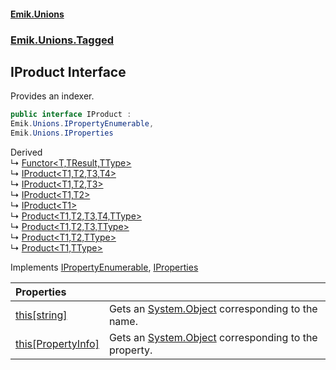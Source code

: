 #### [Emik.Unions](index.md 'index')
### [Emik.Unions.Tagged](Emik.Unions.Tagged.md 'Emik.Unions.Tagged')

## IProduct Interface

Provides an indexer.

```csharp
public interface IProduct :
Emik.Unions.IPropertyEnumerable,
Emik.Unions.IProperties
```

Derived  
&#8627; [Functor&lt;T,TResult,TType&gt;](Functor_T,TResult,TType_.md 'Emik.Unions.Mappings.Functor<T,TResult,TType>')  
&#8627; [IProduct&lt;T1,T2,T3,T4&gt;](IProduct_T1,T2,T3,T4_.md 'Emik.Unions.Tagged.IProduct<T1,T2,T3,T4>')  
&#8627; [IProduct&lt;T1,T2,T3&gt;](IProduct_T1,T2,T3_.md 'Emik.Unions.Tagged.IProduct<T1,T2,T3>')  
&#8627; [IProduct&lt;T1,T2&gt;](IProduct_T1,T2_.md 'Emik.Unions.Tagged.IProduct<T1,T2>')  
&#8627; [IProduct&lt;T1&gt;](IProduct_T1_.md 'Emik.Unions.Tagged.IProduct<T1>')  
&#8627; [Product&lt;T1,T2,T3,T4,TType&gt;](Product_T1,T2,T3,T4,TType_.md 'Emik.Unions.Tagged.Product<T1,T2,T3,T4,TType>')  
&#8627; [Product&lt;T1,T2,T3,TType&gt;](Product_T1,T2,T3,TType_.md 'Emik.Unions.Tagged.Product<T1,T2,T3,TType>')  
&#8627; [Product&lt;T1,T2,TType&gt;](Product_T1,T2,TType_.md 'Emik.Unions.Tagged.Product<T1,T2,TType>')  
&#8627; [Product&lt;T1,TType&gt;](Product_T1,TType_.md 'Emik.Unions.Tagged.Product<T1,TType>')

Implements [IPropertyEnumerable](IPropertyEnumerable.md 'Emik.Unions.IPropertyEnumerable'), [IProperties](IProperties.md 'Emik.Unions.IProperties')

| Properties | |
| :--- | :--- |
| [this[string]](IProduct.Item.tuw4+xipn0nfgJsCM5/YdQ.md 'Emik.Unions.Tagged.IProduct.this[string]') | Gets an [System.Object](https://docs.microsoft.com/en-us/dotnet/api/System.Object 'System.Object') corresponding to the name. |
| [this[PropertyInfo]](IProduct.Item.rPUBd0N3UHGRYLoQkLMIdQ.md 'Emik.Unions.Tagged.IProduct.this[System.Reflection.PropertyInfo]') | Gets an [System.Object](https://docs.microsoft.com/en-us/dotnet/api/System.Object 'System.Object') corresponding to the property. |
